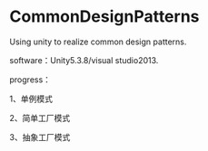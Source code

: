 # CommonDesignPatterns
Using unity to realize common design patterns.

software：Unity5.3.8/visual studio2013.

progress：

1、单例模式

2、简单工厂模式

3、抽象工厂模式
